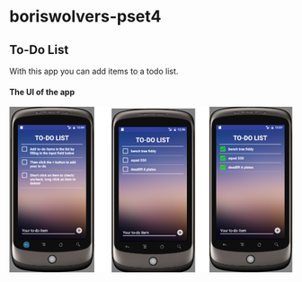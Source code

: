 # boriswolvers-pset4
## To-Do List
With this app you can add items to a todo list.

#### The UI of the app
![alt text](https://github.com/boriswolvers/To-Do-List/blob/master/doc/todolistUI.png "UI of todolist")
